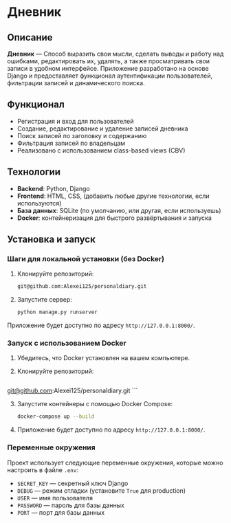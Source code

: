 # Дневник 

## Описание

**Дневник** — Способ выразить свои мысли, сделать выводы и работу над ошибками, редактировать их, удалять, а также просматривать свои записи в удобном интерфейсе. Приложение разработано на основе Django и предоставляет функционал аутентификации пользователей, фильтрации записей и динамического поиска.

## Функционал
- Регистрация и вход для пользователей
- Создание, редактирование и удаление записей дневника
- Поиск записей по заголовку и содержанию
- Фильтрация записей по владельцам
- Реализовано с использованием class-based views (CBV)

## Технологии
- **Backend**: Python, Django
- **Frontend**: HTML, CSS, (добавить любые другие технологии, если используются)
- **База данных**: SQLite (по умолчанию, или другая, если используешь)
- **Docker**: контейнеризация для быстрого развёртывания и запуска

## Установка и запуск

### Шаги для локальной установки (без Docker)

1. Клонируйте репозиторий:

    ```bash
   git@github.com:Alexei125/personaldiary.git 
    ```

2. Запустите сервер:

    ```bash
    python manage.py runserver
    ```

Приложение будет доступно по адресу `http://127.0.0.1:8000/`.

### Запуск с использованием Docker

1. Убедитесь, что Docker установлен на вашем компьютере.

2. Клонируйте репозиторий:

    ```bash
git@github.com:Alexei125/personaldiary.git
    ```

3. Запустите контейнеры с помощью Docker Compose:

    ```bash
    docker-compose up --build
    ```

4. Приложение будет доступно по адресу `http://127.0.0.1:8000/`.

### Переменные окружения

Проект использует следующие переменные окружения, которые можно настроить в файле `.env`:
- `SECRET_KEY` — секретный ключ Django
- `DEBUG` — режим отладки (установите `True` для production)
- `USER` — имя пользователя
- `PASSWORD` — пароль для базы данных
- `PORT` — порт для базы данных
